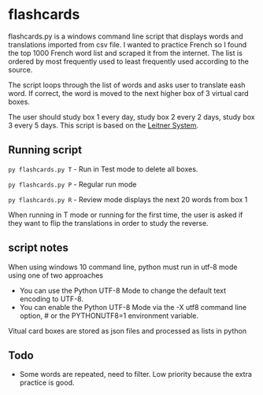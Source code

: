 # flashcards

flashcards.py is a windows command line script that displays words and translations imported from csv file. I wanted to practice French so I found the top 1000 French word list and scraped it from the internet. The list is ordered by most frequently used to least frequently used according to the source.

The script loops through the list of words and asks user to translate eash word. If correct, the word is moved to the next higher box of 3 virtual card boxes.

The user should study box 1 every day, study box 2 every 2 days, study box 3 every 5 days. This script is based on the [Leitner System](https://en.wikipedia.org/wiki/Leitner_system).


## Running script
`py flashcards.py T` - Run in Test mode to delete all boxes.


`py flashcards.py P` - Regular run mode

`py flashcards.py R` - Review mode displays the next 20 words from box 1

When running in T mode or running for the first time, the user is asked if they want to flip the translations in order to study the reverse.




## script notes
When using windows 10 command line, python must run in utf-8 mode using one of two approaches
* You can use the Python UTF-8 Mode to change the default text encoding to UTF-8.
* You can enable the Python UTF-8 Mode via the -X utf8 command line option, #   or the PYTHONUTF8=1 environment variable.

Vitual card boxes are stored as json files and processed as lists in python

## Todo
* Some words are repeated, need to filter. Low priority because the extra practice is good.


